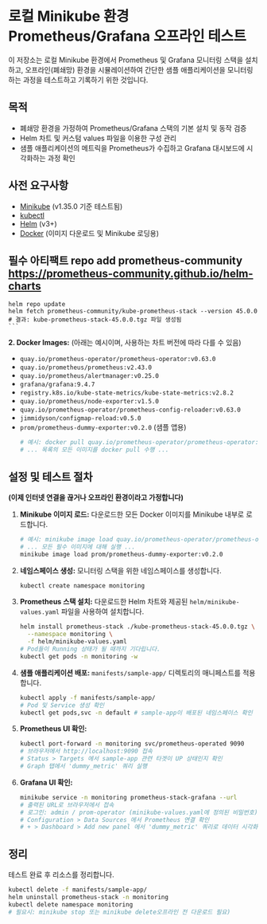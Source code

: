 # 로컬 Minikube 환경 Prometheus/Grafana 오프라인 테스트

이 저장소는 로컬 Minikube 환경에서 Prometheus 및 Grafana 모니터링 스택을 설치하고, 오프라인(폐쇄망) 환경을 시뮬레이션하여 간단한 샘플 애플리케이션을 모니터링하는 과정을 테스트하고 기록하기 위한 것입니다.

## 목적

*   폐쇄망 환경을 가정하여 Prometheus/Grafana 스택의 기본 설치 및 동작 검증
*   Helm 차트 및 커스텀 values 파일을 이용한 구성 관리
*   샘플 애플리케이션의 메트릭을 Prometheus가 수집하고 Grafana 대시보드에 시각화하는 과정 확인

## 사전 요구사항

*   [Minikube](https://minikube.sigs.k8s.io/docs/start/) (v1.35.0 기준 테스트됨)
*   [kubectl](https://kubernetes.io/docs/tasks/tools/install-kubectl/)
*   [Helm](https://helm.sh/docs/intro/install/) (v3+)
*   [Docker](https://docs.docker.com/get-docker/) (이미지 다운로드 및 Minikube 로딩용)

## 필수 아티팩트  repo add prometheus-community https://prometheus-community.github.io/helm-charts
    helm repo update
    helm fetch prometheus-community/kube-prometheus-stack --version 45.0.0
    # 결과: kube-prometheus-stack-45.0.0.tgz 파일 생성됨
    ```

**2. Docker Images:** (아래는 예시이며, 사용하는 차트 버전에 따라 다를 수 있음)
*   `quay.io/prometheus-operator/prometheus-operator:v0.63.0`
*   `quay.io/prometheus/prometheus:v2.43.0`
*   `quay.io/prometheus/alertmanager:v0.25.0`
*   `grafana/grafana:9.4.7`
*   `registry.k8s.io/kube-state-metrics/kube-state-metrics:v2.8.2`
*   `quay.io/prometheus/node-exporter:v1.5.0`
*   `quay.io/prometheus-operator/prometheus-config-reloader:v0.63.0`
*   `jimmidyson/configmap-reload:v0.5.0`
*   `prom/prometheus-dummy-exporter:v0.2.0` (샘플 앱용)
    ```bash
    # 예시: docker pull quay.io/prometheus-operator/prometheus-operator:v0.63.0
    # ... 목록의 모든 이미지를 docker pull 수행 ...
    ```

## 설정 및 테스트 절차

**(이제 인터넷 연결을 끊거나 오프라인 환경이라고 가정합니다)**

1.  **Minikube 이미지 로드:** 다운로드한 모든 Docker 이미지를 Minikube 내부로 로드합니다.
    ```bash
    # 예시: minikube image load quay.io/prometheus-operator/prometheus-operator:v0.63.0
    # ... 모든 필수 이미지에 대해 실행 ...
    minikube image load prom/prometheus-dummy-exporter:v0.2.0
    ```

2.  **네임스페이스 생성:** 모니터링 스택을 위한 네임스페이스를 생성합니다.
    ```bash
    kubectl create namespace monitoring
    ```

3.  **Prometheus 스택 설치:** 다운로드한 Helm 차트와 제공된 `helm/minikube-values.yaml` 파일을 사용하여 설치합니다.
    ```bash
    helm install prometheus-stack ./kube-prometheus-stack-45.0.0.tgz \
      --namespace monitoring \
      -f helm/minikube-values.yaml
    # Pod들이 Running 상태가 될 때까지 기다립니다.
    kubectl get pods -n monitoring -w
    ```

4.  **샘플 애플리케이션 배포:** `manifests/sample-app/` 디렉토리의 매니페스트를 적용합니다.
    ```bash
    kubectl apply -f manifests/sample-app/
    # Pod 및 Service 생성 확인
    kubectl get pods,svc -n default # sample-app이 배포된 네임스페이스 확인
    ```

5.  **Prometheus UI 확인:**
    ```bash
    kubectl port-forward -n monitoring svc/prometheus-operated 9090
    # 브라우저에서 http://localhost:9090 접속
    # Status > Targets 에서 sample-app 관련 타겟이 UP 상태인지 확인
    # Graph 탭에서 'dummy_metric' 쿼리 실행
    ```

6.  **Grafana UI 확인:**
    ```bash
    minikube service -n monitoring prometheus-stack-grafana --url
    # 출력된 URL로 브라우저에서 접속
    # 로그인: admin / prom-operator (minikube-values.yaml에 정의된 비밀번호)
    # Configuration > Data Sources 에서 Prometheus 연결 확인
    # + > Dashboard > Add new panel 에서 'dummy_metric' 쿼리로 데이터 시각화 확인
    ```

## 정리

테스트 완료 후 리소스를 정리합니다.
```bash
kubectl delete -f manifests/sample-app/
helm uninstall prometheus-stack -n monitoring
kubectl delete namespace monitoring
# 필요시: minikube stop 또는 minikube delete오프라인 전 다운로드 필요)

